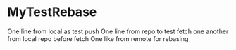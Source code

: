 # MyTestRebase
One line from local as test push
One line from repo to test fetch
one another from local repo before fetch
One like from remote for rebasing
